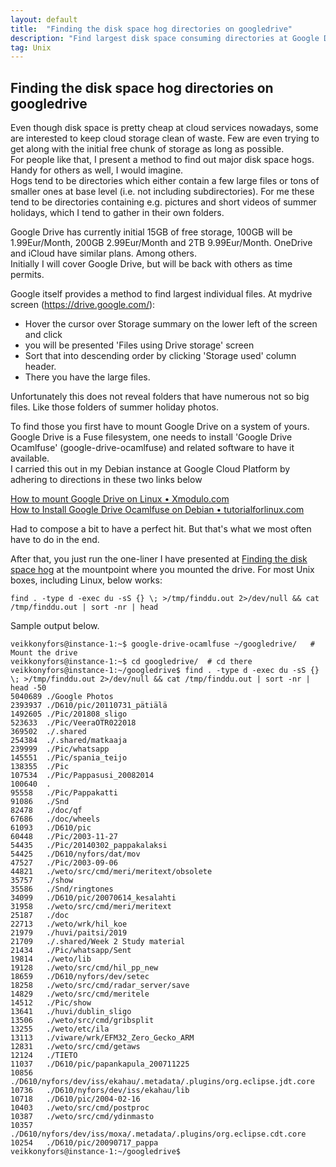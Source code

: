 ```yaml
---
layout: default
title:  "Finding the disk space hog directories on googledrive"
description: "Find largest disk space consuming directories at Google Drive"
tag: Unix
---
```


## Finding the disk space hog directories on googledrive

Even though disk space is pretty cheap at cloud services nowadays, some are interested to keep cloud storage clean of waste. Few are even trying to get along with the initial free chunk of storage as long as possible.  
For people like that, I present a method to find out major disk space hogs. Handy for others as well, I would imagine.  
Hogs tend to be directories which either contain a few large files or tons of smaller ones at base level (i.e. not including subdirectories). For me these tend to be directories containing e.g. pictures and short videos of summer holidays, which I tend to gather in their own folders.  

Google Drive has currently initial 15GB of free storage, 100GB will be 1.99Eur/Month, 200GB 2.99Eur/Month and 2TB 9.99Eur/Month.  OneDrive and iCloud have similar plans. Among others.  
Initially I will cover Google Drive, but will be back with others as time permits.

Google itself provides a method to find largest individual files. At mydrive screen (https://drive.google.com/): 
- Hover the cursor over Storage summary on the lower left of the screen and click 
- you will be presented 'Files using Drive storage' screen
- Sort that into descending order by clicking 'Storage used' column header. 
- There you have the large files.

Unfortunately this does not reveal folders that have numerous not so big files. Like those folders of summer holiday photos.  

To find those you first have to mount Google Drive on a system of yours.  
Google Drive is a Fuse filesystem, one needs to install 'Google Drive Ocamlfuse' (google-drive-ocamlfuse) and related software to have it available.  
I carried this out in my Debian instance at Google Cloud Platform by adhering to directions in these two links below   

[How to mount Google Drive on Linux &bull; Xmodulo.com](https://www.xmodulo.com/mount-google-drive-linux.html)  
[How to Install Google Drive Ocamlfuse on Debian &bull; tutorialforlinux.com](https://tutorialforlinux.com/2017/04/21/how-to-install-google-drive-ocamlfuse-on-debian-linux/)

Had to compose a bit to have a perfect hit. But that's what we most often have to do in the end. 

After that, you just run the one-liner I have presented at [Finding the disk space hog](../../../2022/02/11/Finding-the-disk-space-hog.html) at the mountpoint where you mounted the drive. For most Unix boxes, including Linux, below works:

<!--find . -type d -exec du -sS {} \; &gt;/tmp/finddu.out 2&gt;/dev/null && cat /tmp/finddu.out <code>&#124;</code> sort -nr <code>&#124;</code> head-->

	find . -type d -exec du -sS {} \; >/tmp/finddu.out 2>/dev/null && cat /tmp/finddu.out | sort -nr | head

Sample output below.

	veikkonyfors@instance-1:~$ google-drive-ocamlfuse ~/googledrive/   # Mount the drive
	veikkonyfors@instance-1:~$ cd googledrive/  # cd there
	veikkonyfors@instance-1:~/googledrive$ find . -type d -exec du -sS {} \; >/tmp/finddu.out 2>/dev/null && cat /tmp/finddu.out | sort -nr | head -50
	5040689	./Google Photos
	2393937	./D610/pic/20110731_pätiälä
	1492605	./Pic/201808_sligo
	523633	./Pic/VeeraOTR022018
	369502	./.shared
	254384	./.shared/matkaaja
	239999	./Pic/whatsapp
	145551	./Pic/spania_teijo
	138355	./Pic
	107534	./Pic/Pappasusi_20082014
	100640	.
	95558	./Pic/Pappakatti
	91086	./Snd
	82478	./doc/qf
	67686	./doc/wheels
	61093	./D610/pic
	60448	./Pic/2003-11-27
	54435	./Pic/20140302_pappakalaksi
	54425	./D610/nyfors/dat/mov
	47527	./Pic/2003-09-06
	44821	./weto/src/cmd/meri/meritext/obsolete
	35757	./show
	35586	./Snd/ringtones
	34099	./D610/pic/20070614_kesalahti
	31958	./weto/src/cmd/meri/meritext
	25187	./doc
	22713	./weto/wrk/hil_koe
	21979	./huvi/paitsi/2019
	21709	./.shared/Week 2 Study material
	21434	./Pic/whatsapp/Sent
	19814	./weto/lib
	19128	./weto/src/cmd/hil_pp_new
	18659	./D610/nyfors/dev/setec
	18258	./weto/src/cmd/radar_server/save
	14829	./weto/src/cmd/meritele
	14512	./Pic/show
	13641	./huvi/dublin_sligo
	13506	./weto/src/cmd/gribsplit
	13255	./weto/etc/ila
	13113	./viware/wrk/EFM32_Zero_Gecko_ARM
	12831	./weto/src/cmd/getaws
	12124	./TIETO
	11037	./D610/pic/papankapula_200711225
	10856	./D610/nyfors/dev/iss/ekahau/.metadata/.plugins/org.eclipse.jdt.core
	10736	./D610/nyfors/dev/iss/ekahau/lib
	10718	./D610/pic/2004-02-16
	10403	./weto/src/cmd/postproc
	10387	./weto/src/cmd/ydinmasto
	10357	./D610/nyfors/dev/iss/moxa/.metadata/.plugins/org.eclipse.cdt.core
	10254	./D610/pic/20090717_pappa
	veikkonyfors@instance-1:~/googledrive$ 
